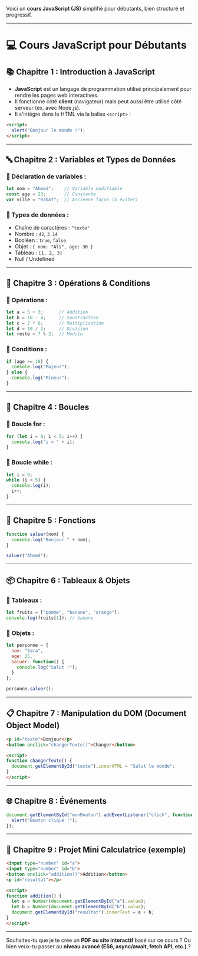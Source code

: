Voici un **cours JavaScript (JS)** simplifié pour débutants, bien structuré et progressif.

---

# 💻 Cours JavaScript pour Débutants

## 📚 Chapitre 1 : Introduction à JavaScript

* **JavaScript** est un langage de programmation utilisé principalement pour rendre les pages web interactives.
* Il fonctionne côté **client** (navigateur) mais peut aussi être utilisé côté serveur (ex. avec Node.js).
* Il s'intègre dans le HTML via la balise `<script>` :

```html
<script>
  alert("Bonjour le monde !");
</script>
```

---

## 🔤 Chapitre 2 : Variables et Types de Données

### 🔹 Déclaration de variables :

```js
let nom = "Ahmed";    // Variable modifiable
const age = 23;       // Constante
var ville = "Rabat";  // Ancienne façon (à éviter)
```

### 🔹 Types de données :

* Chaîne de caractères : `"texte"`
* Nombre : `42`, `3.14`
* Booléen : `true`, `false`
* Objet : `{ nom: "Ali", age: 30 }`
* Tableau : `[1, 2, 3]`
* Null / Undefined

---

## 🔁 Chapitre 3 : Opérations & Conditions

### 🔹 Opérations :

```js
let a = 5 + 3;      // Addition
let b = 10 - 4;     // Soustraction
let c = 2 * 6;      // Multiplication
let d = 10 / 2;     // Division
let reste = 7 % 2;  // Modulo
```

### 🔹 Conditions :

```js
if (age >= 18) {
  console.log("Majeur");
} else {
  console.log("Mineur");
}
```

---

## 🔁 Chapitre 4 : Boucles

### 🔹 Boucle for :

```js
for (let i = 0; i < 5; i++) {
  console.log("i = " + i);
}
```

### 🔹 Boucle while :

```js
let i = 0;
while (i < 5) {
  console.log(i);
  i++;
}
```

---

## 🧰 Chapitre 5 : Fonctions

```js
function saluer(nom) {
  console.log("Bonjour " + nom);
}

saluer("Ahmed");
```

---

## 📦 Chapitre 6 : Tableaux & Objets

### 🔹 Tableaux :

```js
let fruits = ["pomme", "banane", "orange"];
console.log(fruits[1]); // banane
```

### 🔹 Objets :

```js
let personne = {
  nom: "Sara",
  age: 25,
  saluer: function() {
    console.log("Salut !");
  }
};

personne.saluer();
```

---

## 📋 Chapitre 7 : Manipulation du DOM (Document Object Model)

```html
<p id="texte">Bonjour</p>
<button onclick="changerTexte()">Changer</button>

<script>
function changerTexte() {
  document.getElementById("texte").innerHTML = "Salut le monde";
}
</script>
```

---

## 🌐 Chapitre 8 : Événements

```js
document.getElementById("monBouton").addEventListener("click", function() {
  alert("Bouton cliqué !");
});
```

---

## 🚀 Chapitre 9 : Projet Mini Calculatrice (exemple)

```html
<input type="number" id="a">
<input type="number" id="b">
<button onclick="addition()">Addition</button>
<p id="resultat"></p>

<script>
function addition() {
  let a = Number(document.getElementById("a").value);
  let b = Number(document.getElementById("b").value);
  document.getElementById("resultat").innerText = a + b;
}
</script>
```

---

Souhaites-tu que je te crée un **PDF ou site interactif** basé sur ce cours ? Ou bien veux-tu passer au **niveau avancé (ES6, async/await, fetch API, etc.)** ?
